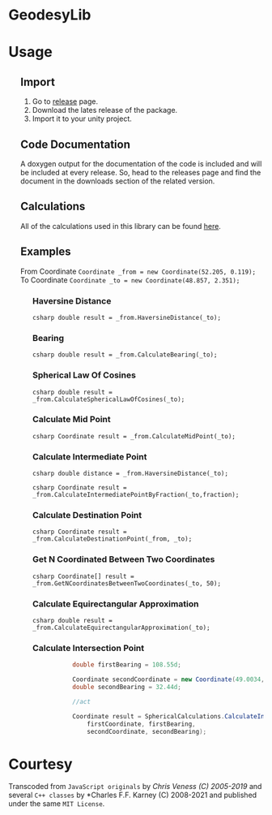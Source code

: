 # GeodesyLib


# Usage

<ul>
 
## Import

1. Go to [release](https://github.com/ertanturan/GeodesyLib/releases) page.
2. Download the lates release of the package.
3. Import it to your unity project.

## Code Documentation

A doxygen output for the documentation of the code is included and will be included at every release.
So, head to the releases page and find the document in the downloads section of the related version.
 
## Calculations
All of the calculations used in this library can be found [here](https://www.movable-type.co.uk/scripts/latlong.html).
 
## Examples

From Coordinate `Coordinate _from = new Coordinate(52.205, 0.119);` <br />
To Coordinate `Coordinate _to = new Coordinate(48.857, 2.351);`

<ul>
 
### Haversine Distance

 ```csharp double result = _from.HaversineDistance(_to);```

### Bearing

 ```csharp double result = _from.CalculateBearing(_to);```

### Spherical Law Of Cosines

 ```csharp double result = _from.CalculateSphericalLawOfCosines(_to);```

### Calculate Mid Point

 ```csharp Coordinate result = _from.CalculateMidPoint(_to);```

### Calculate Intermediate Point

 ```csharp double distance = _from.HaversineDistance(_to);```

 ```csharp Coordinate result = _from.CalculateIntermediatePointByFraction(_to,fraction);```
 
### Calculate Destination Point
 
 ```csharp Coordinate result = _from.CalculateDestinationPoint(_from, _to);```
 
### Get N Coordinated Between Two Coordinates
 
 ```csharp Coordinate[] result = _from.GetNCoordinatesBetweenTwoCoordinates(_to, 50);```

### Calculate Equirectangular Approximation
 
 ```csharp double result = _from.CalculateEquirectangularApproximation(_to);```
 

 ### Calculate Intersection Point
 
 ```csharp Coordinate firstCoordinate = new Coordinate(51.8853, 0.2545);
            double firstBearing = 108.55d;

            Coordinate secondCoordinate = new Coordinate(49.0034, 2.5735);
            double secondBearing = 32.44d;

            //act

            Coordinate result = SphericalCalculations.CalculateIntersectionPoint(
                firstCoordinate, firstBearing,
                secondCoordinate, secondBearing);
 
 ```
 
 </ul>
</ul>

# Courtesy

Transcoded from `JavaScript originals` by *Chris Veness (C) 2005-2019*
and several `C++ classes` by *Charles F.F. Karney (C) 2008-2021 and
published under the same `MIT License`.
